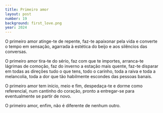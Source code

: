 ```yaml
---
title: Primeiro amor
layout: post
number: 19
background: first_love.png
year: 2024
---
```


O primeiro amor atinge-te de repente, faz-te apaixonar pela vida e converte o tempo em sensação, agarrada à estética do beijo e aos silêncios das conversas.

O primeiro amor tira-te do sério, faz com que te importes, arranca-te lágrimas de comoção, faz do inverno a estação mais quente, faz-te disparar em todas as direções tudo o que tens, todo o carinho, toda a raiva e toda a melancolia, toda a dor que tão habilmente escondes das pessoas banais.

O primeiro amor tem início, meio e fim, despedaça-te e dorme como referencial, num cantinho do coração, pronto a entregar-se para eventualmente se partir de novo.

O primeiro amor, enfim, não é diferente de nenhum outro.